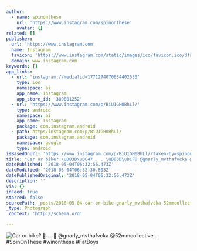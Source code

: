 ```yaml
---
author:
  - name: spinonthese
    url: 'https://www.instagram.com/spinonthese'
    avatar: {}
related: []
publisher:
  url: 'https://www.instagram.com'
  name: Instagram
  favicon: 'https://www.instagram.com/static/images/ico/favicon.ico/dfa85bb1fd63.ico'
  domain: www.instagram.com
keywords: []
app_links:
  - url: 'instagram://media?id=1771274070634402533'
    type: ios
    namespace: ai
    app_name: Instagram
    app_store_id: '389801252'
  - url: 'https://www.instagram.com/p/BiU1GH0BhLl/'
    type: android
    namespace: ai
    app_name: Instagram
    package: com.instagram.android
  - path: https/instagram.com/p/BiU1GH0BhLl/
    package: com.instagram.android
    namespace: google
    type: android
isBasedOnUrl: 'https://www.instagram.com/p/BiU1GH0BhLl/?taken-by=spinonthese'
title: "Car or bike? \uD83D\uDC47 . . \uD83D\uDCF8 @gnarly_mvthafvcka @52mmcollective . . #SpinOnThese #winonthese #FatBoys"
datePublished: '2018-05-04T06:32:56.473Z'
dateModified: '2018-05-04T06:32:30.803Z'
datePublishedOriginal: '2018-05-04T06:32:56.473Z'
description: ''
via: {}
inFeed: true
starred: false
sourcePath: _posts/2018-05-04-car-or-bike-gnarly_mvthafvcka-52mmcollective.md
_type: Photograph
_context: 'http://schema.org'

---
```

![Car or bike?  . .  @gnarly_mvthafvcka @52mmcollective . . #SpinOnThese #winonthese #FatBoys](https://scontent-iad3-1.cdninstagram.com/vp/a77df7a1454c98d6ff0a8f37941af7d9/5B8C2C06/t51.2885-15/e35/31128584_831673540359759_4717153574650380288_n.jpg)